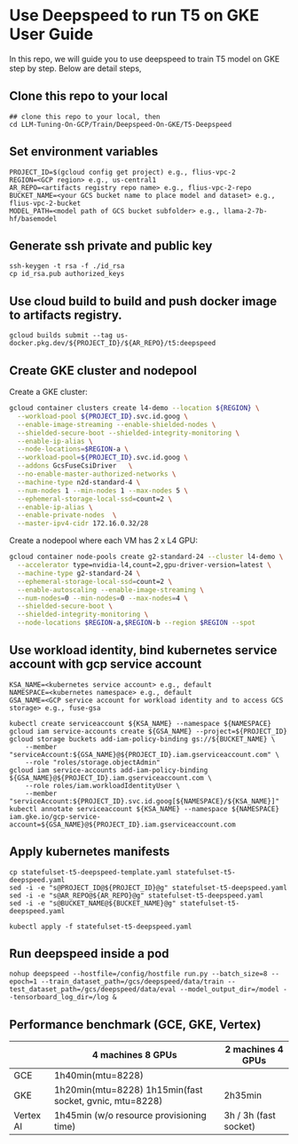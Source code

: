 # Use Deepspeed to run T5 on GKE User Guide
In this repo, we will guide you to use deepspeed to train T5 model on GKE step by step. Below are detail steps,

## Clone this repo to your local
```
## clone this repo to your local, then
cd LLM-Tuning-On-GCP/Train/Deepspeed-On-GKE/T5-Deepspeed
```

## Set environment variables
```
PROJECT_ID=$(gcloud config get project) e.g., flius-vpc-2
REGION=<GCP region> e.g., us-central1
AR_REPO=<artifacts registry repo name> e.g., flius-vpc-2-repo
BUCKET_NAME=<your GCS bucket name to place model and dataset> e.g., flius-vpc-2-bucket
MODEL_PATH=<model path of GCS bucket subfolder> e.g., llama-2-7b-hf/basemodel
```

## Generate ssh private and public key
```
ssh-keygen -t rsa -f ./id_rsa
cp id_rsa.pub authorized_keys
```

## Use cloud build to build and push docker image to artifacts registry.
```
gcloud builds submit --tag us-docker.pkg.dev/${PROJECT_ID}/${AR_REPO}/t5:deepspeed
```

## Create GKE cluster and nodepool
Create a GKE cluster:
```bash
gcloud container clusters create l4-demo --location ${REGION} \
  --workload-pool ${PROJECT_ID}.svc.id.goog \
  --enable-image-streaming --enable-shielded-nodes \
  --shielded-secure-boot --shielded-integrity-monitoring \
  --enable-ip-alias \
  --node-locations=$REGION-a \
  --workload-pool=${PROJECT_ID}.svc.id.goog \
  --addons GcsFuseCsiDriver   \
  --no-enable-master-authorized-networks \
  --machine-type n2d-standard-4 \
  --num-nodes 1 --min-nodes 1 --max-nodes 5 \
  --ephemeral-storage-local-ssd=count=2 \
  --enable-ip-alias \
  --enable-private-nodes  \
  --master-ipv4-cidr 172.16.0.32/28
```

Create a nodepool where each VM has 2 x L4 GPU:
```bash
gcloud container node-pools create g2-standard-24 --cluster l4-demo \
  --accelerator type=nvidia-l4,count=2,gpu-driver-version=latest \
  --machine-type g2-standard-24 \
  --ephemeral-storage-local-ssd=count=2 \
  --enable-autoscaling --enable-image-streaming \
  --num-nodes=0 --min-nodes=0 --max-nodes=4 \
  --shielded-secure-boot \
  --shielded-integrity-monitoring \
  --node-locations $REGION-a,$REGION-b --region $REGION --spot
```

## Use workload identity, bind kubernetes service account with gcp service account
```
KSA_NAME=<kubernetes service account> e.g., default
NAMESPACE=<kubernetes namespace> e.g., default
GSA_NAME=<GCP service account for workload identity and to access GCS storage> e.g., fuse-gsa

kubectl create serviceaccount ${KSA_NAME} --namespace ${NAMESPACE}
gcloud iam service-accounts create ${GSA_NAME} --project=${PROJECT_ID}
gcloud storage buckets add-iam-policy-binding gs://${BUCKET_NAME} \
    --member "serviceAccount:${GSA_NAME}@${PROJECT_ID}.iam.gserviceaccount.com" \
    --role "roles/storage.objectAdmin"
gcloud iam service-accounts add-iam-policy-binding ${GSA_NAME}@${PROJECT_ID}.iam.gserviceaccount.com \
    --role roles/iam.workloadIdentityUser \
    --member "serviceAccount:${PROJECT_ID}.svc.id.goog[${NAMESPACE}/${KSA_NAME}]"
kubectl annotate serviceaccount ${KSA_NAME} --namespace ${NAMESPACE} iam.gke.io/gcp-service-account=${GSA_NAME}@${PROJECT_ID}.iam.gserviceaccount.com
```

## Apply kubernetes manifests
```
cp statefulset-t5-deepspeed-template.yaml statefulset-t5-deepspeed.yaml
sed -i -e "s@PROJECT_ID@${PROJECT_ID}@g" statefulset-t5-deepspeed.yaml
sed -i -e "s@AR_REPO@${AR_REPO}@g" statefulset-t5-deepspeed.yaml
sed -i -e "s@BUCKET_NAME@${BUCKET_NAME}@g" statefulset-t5-deepspeed.yaml

kubectl apply -f statefulset-t5-deepspeed.yaml
```

## Run deepspeed inside a pod
```
nohup deepspeed --hostfile=/config/hostfile run.py --batch_size=8 --epoch=1 --train_dataset_path=/gcs/deepspeed/data/train --test_dataset_path=/gcs/deepspeed/data/eval --model_output_dir=/model --tensorboard_log_dir=/log &
```

## Performance benchmark (GCE, GKE, Vertex)
|| 4 machines 8 GPUs | 2 machines 4 GPUs |
| -------- | ------- | ------- |
| GCE | 1h40min(mtu=8228) |  |
| GKE | 1h20min(mtu=8228) 1h15min(fast socket, gvnic, mtu=8228) | 2h35min|
| Vertex AI | 1h45min (w/o resource provisioning time) | 3h / 3h (fast socket)|
